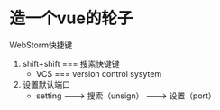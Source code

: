 # 造一个vue的轮子

WebStorm快捷键

1. shift+shift === 搜索快键键
    * VCS === version control sysytem
2. 设置默认端口
    * setting --->  搜索（unsign） ---> 设置（port）
